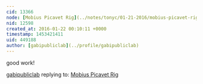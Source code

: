 ```yaml
---
cid: 13366
node: [Mobius Picavet Rig](../notes/tonyc/01-21-2016/mobius-picavet-rig)
nid: 12598
created_at: 2016-01-22 00:10:11 +0000
timestamp: 1453421411
uid: 449188
author: [gabipubliclab](../profile/gabipubliclab)
---
```


good work!

[gabipubliclab](../profile/gabipubliclab) replying to: [Mobius Picavet Rig](../notes/tonyc/01-21-2016/mobius-picavet-rig)


